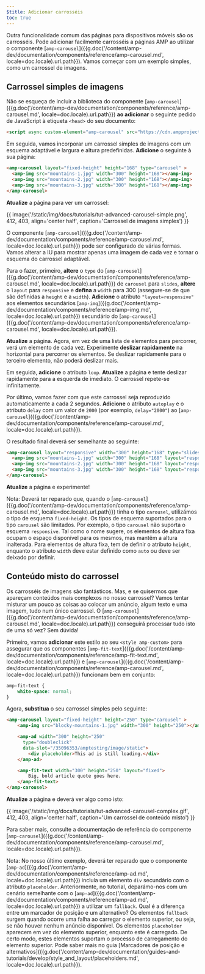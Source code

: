 ```yaml
---
$title: Adicionar carrosséis
toc: true
---
```




Outra funcionalidade comum das páginas para dispositivos móveis são os carrosséis.  Pode adicionar facilmente carrosséis a páginas AMP ao utilizar o componente [`amp-carousel`]({{g.doc('/content/amp-dev/documentation/components/reference/amp-carousel.md', locale=doc.locale).url.path}}). Vamos começar com um exemplo simples, como um carrossel de imagens.

## Carrossel simples de imagens

Não se esqueça de incluir a biblioteca do componente [`amp-carousel`]({{g.doc('/content/amp-dev/documentation/components/reference/amp-carousel.md', locale=doc.locale).url.path}}) **ao adicionar** o seguinte pedido de JavaScript à etiqueta `<head>` do seu documento:

```html
<script async custom-element="amp-carousel" src="https://cdn.ampproject.org/v0/amp-carousel-0.1.js"></script>
```

Em seguida, vamos incorporar um carrossel simples de imagens com um esquema adaptável e largura e altura predefinidas. **Adicione** o seguinte à sua página:

```html
<amp-carousel layout="fixed-height" height="168" type="carousel" >
  <amp-img src="mountains-1.jpg" width="300" height="168"></amp-img>
  <amp-img src="mountains-2.jpg" width="300" height="168"></amp-img>
  <amp-img src="mountains-3.jpg" width="300" height="168"></amp-img>
</amp-carousel>
```

**Atualize** a página para ver um carrossel:

{{ image('/static/img/docs/tutorials/tut-advanced-carousel-simple.png', 412, 403, align='center half', caption='Carrossel de imagens simples') }}

O componente [`amp-carousel`]({{g.doc('/content/amp-dev/documentation/components/reference/amp-carousel.md', locale=doc.locale).url.path}}) pode ser configurado de várias formas.  Vamos alterar a IU para mostrar apenas uma imagem de cada vez e tornar o esquema do carrossel adaptável.

Para o fazer, primeiro, **altere** o `type` do [`amp-carousel`]({{g.doc('/content/amp-dev/documentation/components/reference/amp-carousel.md', locale=doc.locale).url.path}}) de `carousel` para `slides`, **altere** o `layout` para `responsive` e **defina** a `width` para 300 (assegure-se de que são definidas a `height` e a `width`).  **Adicione** o atributo `"layout=responsive"` aos elementos secundários [`amp-img`]({{g.doc('/content/amp-dev/documentation/components/reference/amp-img.md', locale=doc.locale).url.path}}) secundário do [`amp-carousel`]({{g.doc('/content/amp-dev/documentation/components/reference/amp-carousel.md', locale=doc.locale).url.path}}).

**Atualize** a página. Agora, em vez de uma lista de elementos para percorrer, verá um elemento de cada vez. Experimente **deslizar rapidamente** na horizontal para percorrer os elementos. Se deslizar rapidamente para o terceiro elemento, não poderá deslizar mais.

Em seguida, **adicione** o atributo `loop`. **Atualize** a página e tente deslizar rapidamente para a esquerda de imediato. O carrossel repete-se infinitamente.

Por último, vamos fazer com que este carrossel seja reproduzido automaticamente a cada 2 segundos. **Adicione** o atributo `autoplay` e o atributo `delay` com um valor de `2000` (por exemplo, `delay="2000"`) ao [`amp-carousel`]({{g.doc('/content/amp-dev/documentation/components/reference/amp-carousel.md', locale=doc.locale).url.path}}).

O resultado final deverá ser semelhante ao seguinte:

```html
<amp-carousel layout="responsive" width="300" height="168" type="slides" autoplay delay="2000" loop>
  <amp-img src="mountains-1.jpg" width="300" height="168" layout="responsive"></amp-img>
  <amp-img src="mountains-2.jpg" width="300" height="168" layout="responsive"></amp-img>
  <amp-img src="mountains-3.jpg" width="300" height="168" layout="responsive"></amp-img>
</amp-carousel>
```

**Atualize** a página e experimente!

Nota: Deverá ter reparado que, quando o [`amp-carousel`]({{g.doc('/content/amp-dev/documentation/components/reference/amp-carousel.md', locale=doc.locale).url.path}}) tinha o tipo `carousel`, utilizámos o tipo de esquema `fixed-height`.  Os tipos de esquema suportados para o tipo `carousel` são limitados. Por exemplo, o tipo `carousel` não suporta o esquema `responsive`.  Tal como o nome sugere, os elementos de altura fixa ocupam o espaço disponível para os mesmos, mas mantêm a altura inalterada. Para elementos de altura fixa, tem de definir o atributo `height`, enquanto o atributo `width` deve estar definido como `auto` ou deve ser deixado por definir.

## Conteúdo misto do carrossel

Os carrosséis de imagens são fantásticos. Mas, e se quisermos que apareçam conteúdos mais complexos no nosso carrossel? Vamos tentar misturar um pouco as coisas ao colocar um anúncio, algum texto e uma imagem, tudo num único carrossel. O [`amp-carousel`]({{g.doc('/content/amp-dev/documentation/components/reference/amp-carousel.md', locale=doc.locale).url.path}}) conseguirá processar tudo isto de uma só vez? Sem dúvida!

Primeiro, vamos **adicionar** este estilo ao seu `<style amp-custom>` para assegurar que os componentes [`amp-fit-text`]({{g.doc('/content/amp-dev/documentation/components/reference/amp-fit-text.md', locale=doc.locale).url.path}}) e [`amp-carousel`]({{g.doc('/content/amp-dev/documentation/components/reference/amp-carousel.md', locale=doc.locale).url.path}}) funcionam bem em conjunto:

```css
amp-fit-text {
    white-space: normal;
}
```

Agora, **substitua** o seu carrossel simples pelo seguinte:

```html
<amp-carousel layout="fixed-height" height="250" type="carousel" >
    <amp-img src="blocky-mountains-1.jpg" width="300" height="250"></amp-img>

    <amp-ad width="300" height="250"
      type="doubleclick"
      data-slot="/35096353/amptesting/image/static">
        <div placeholder>This ad is still loading.</div>
    </amp-ad>

    <amp-fit-text width="300" height="250" layout="fixed">
        Big, bold article quote goes here.
    </amp-fit-text>
</amp-carousel>
```

**Atualize** a página e deverá ver algo como isto:

{{ image('/static/img/docs/tutorials/tut-advanced-carousel-complex.gif', 412, 403, align='center half', caption='Um carrossel de conteúdo misto') }}

Para saber mais, consulte a documentação de referência do componente [`amp-carousel`]({{g.doc('/content/amp-dev/documentation/components/reference/amp-carousel.md', locale=doc.locale).url.path}}).

Nota: No nosso último exemplo, deverá ter reparado que o componente [`amp-ad`]({{g.doc('/content/amp-dev/documentation/components/reference/amp-ad.md', locale=doc.locale).url.path}}) incluía um elemento `div` secundário com o atributo `placeholder`. Anteriormente, no tutorial, deparámo-nos com um cenário semelhante com o [`amp-ad`]({{g.doc('/content/amp-dev/documentation/components/reference/amp-ad.md', locale=doc.locale).url.path}}) a utilizar um `fallback`. Qual é a diferença entre um marcador de posição e um alternativo? Os elementos `fallback` surgem quando ocorre uma falha ao carregar o elemento superior, ou seja, se não houver nenhum anúncio disponível. Os elementos `placeholder` aparecem em vez do elemento superior, enquanto este é carregado. De certo modo, estes elementos suportam o processo de carregamento do elemento superior. Pode saber mais no guia [Marcadores de posição e alternativos]({{g.doc('/content/amp-dev/documentation/guides-and-tutorials/develop/style_and_layout/placeholders.md', locale=doc.locale).url.path}}).
